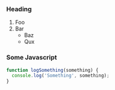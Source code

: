 ---
---

<script>
  import { Collapsible } from '$lib/components';
</script>

<Collapsible summary="Collapsible summary" icon="">

### Heading

1. Foo
2. Bar
    - Baz
    - Qux

### Some Javascript

```js
function logSomething(something) {
  console.log('Something', something);
}
```

</Collapsible>
